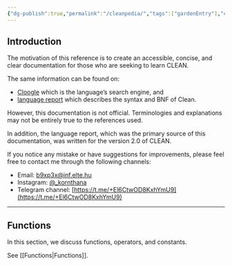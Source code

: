```yaml
---
{"dg-publish":true,"permalink":"/cleanpedia/","tags":["gardenEntry"],"created":"2023-06-20T18:37:36.378+02:00","updated":"2023-06-21T11:01:53.119+02:00"}
---
```



## Introduction

The motivation of this reference is to create an accessible, concise, and clear documentation for those who are seeking to learn CLEAN.

The same information can be found on:

- [Cloogle](https://cloogle.org/) which is the language’s search engine, and
- [language report](https://cloogle.org/doc/) which describes the syntax and BNF of Clean.

However, this documentation is not official.
Terminologies and explanations may not be entirely true to the references used.

In addition, the language report, which was the primary source of this documentation, was written for the version 2.0 of CLEAN.

If you notice any mistake or have suggestions for improvements, please feel free to contact me through the following channels:

- Email: [b9xp3x@inf.elte.hu](mailto:b9xp3x@inf.elte.hu)
- Instagram: [@\_kornthana](https://www.instagram.com/_kornthana/)
- Telegram channel: [https://t.me/+El6CtwOD8KxhYmU9](https://t.me/+El6CtwOD8KxhYmU9)

---

## Functions

In this section, we discuss functions, operators, and constants.

See [[Functions\|Functions]].

